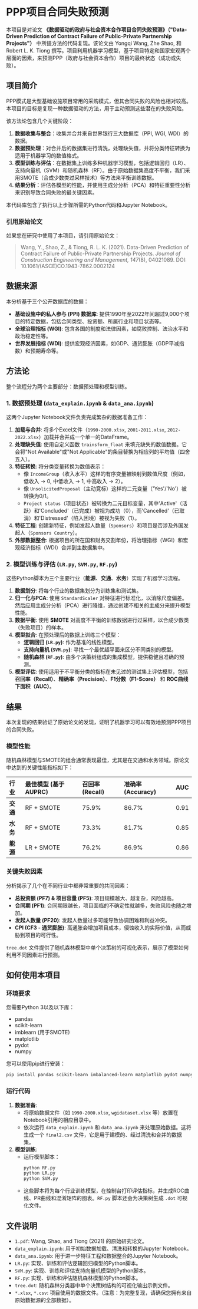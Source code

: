 # PPP项目合同失败预测

本项目是对论文 **《数据驱动的政府与社会资本合作项目合同失败预测》（"Data-Driven Prediction of Contract Failure of Public-Private Partnership Projects"）** 中所提方法的代码复现。该论文由 Yongqi Wang, Zhe Shao, 和 Robert L. K. Tiong 撰写。项目利用机器学习模型，基于项目特定和国家宏观两个层面的因素，来预测PPP（政府与社会资本合作）项目的最终状态（成功或失败）。

## 项目简介

PPP模式是大型基础设施项目常用的采购模式，但其合同失败的风险也相对较高。本项目的目标是复现一种数据驱动的方法，用于主动预测这些潜在的失败风险。

该方法论包含几个关键阶段：
1.  **数据收集与整合**：收集并合并来自世界银行三大数据库（PPI, WGI, WDI）的数据。
2.  **数据预处理**：对合并后的数据集进行清洗，处理缺失值，并将分类特征转换为适用于机器学习的数值格式。
3.  **模型训练与评估**：在数据集上训练多种机器学习模型，包括逻辑回归（LR）、支持向量机（SVM）和随机森林（RF）。由于原始数据集高度不平衡，我们采用SMOTE（合成少数类过采样技术）等方法来平衡训练数据。
4.  **结果分析**：评估各模型的性能，并使用主成分分析（PCA）和特征重要性分析来识别导致合同失败的最关键因素。

本代码库包含了执行以上步骤所需的Python代码和Jupyter Notebook。

### 引用原始论文
如果您在研究中使用了本项目，请引用原始论文：

> Wang, Y., Shao, Z., & Tiong, R. L. K. (2021). Data-Driven Prediction of Contract Failure of Public-Private Partnership Projects. *Journal of Construction Engineering and Management, 147*(8), 04021089. DOI: 10.1061/(ASCE)CO.1943-7862.0002124

## 数据来源

本分析基于三个公开数据库的数据：
* **基础设施中的私人参与 (PPI) 数据库**: 提供1990年至2022年间超过9,000个项目的特定数据，包括合同类型、投资额、所属行业和项目状态等。
* **全球治理指标 (WGI)**: 包含各国的制度和法律因素，如腐败控制、法治水平和政治稳定性等。
* **世界发展指标 (WDI)**: 提供宏观经济因素，如GDP、通货膨胀（GDP平减指数）和预期寿命等。

## 方法论

整个流程分为两个主要部分：数据预处理和模型训练。

### 1. 数据预处理 (`data_explain.ipynb` & `data_ana.ipynb`)

这两个Jupyter Notebook文件负责完成繁杂的数据准备工作：
1.  **加载与合并**: 将多个Excel文件（`1990-2000.xlsx`, `2001-2011.xlsx`, `2012-2022.xlsx`）加载并合并成一个单一的DataFrame。
2.  **处理缺失值**: 使用自定义函数 `trainsform_float` 来填充缺失的数值数据。它会将"Not Available"或"Not Applicable"的条目替换为相应列的平均值（四舍五入）。
3.  **特征转换**: 将分类变量转换为数值表示：
    * 像 `IncomeGroup`（收入水平）这样的有序变量被映射到数值尺度（例如，低收入 -> 0, 中低收入 -> 1, 中高收入 -> 2）。
    * 像 `UnsolicitedProposal`（主动竞标）这样的二元变量（'Yes'/'No'）被转换为0/1。
    * `Project status`（项目状态）被转换为二元目标变量，其中'Active'（活跃）和'Concluded'（已完成）被视为成功（0），而'Cancelled'（已取消）和'Distressed'（陷入困境）被视为失败（1）。
4.  **特征工程**: 创建新特征，例如发起人数量（`Sponsors`）和项目是否涉及外国发起人（`Sponsors Country`）。
5.  **外部数据整合**: 根据项目的所在国和财务交割年份，将治理指标（WGI）和宏观经济指标（WDI）合并到主数据集中。

### 2. 模型训练与评估 (`LR.py`, `SVM.py`, `RF.py`)

这些Python脚本为三个主要行业（**能源**、**交通**、**水务**）实现了机器学习流程。
1.  **数据划分**: 将每个行业的数据集划分为训练集和测试集。
2.  **归一化与PCA**: 使用 `StandardScaler` 对特征进行标准化，以消除尺度偏差。然后应用主成分分析（PCA）进行降维，通过创建不相关的主成分来提升模型性能。
3.  **数据平衡**: 使用 **SMOTE** 对高度不平衡的训练数据进行过采样，以合成少数类（失败项目）的样本。
4.  **模型拟合**: 在预处理后的数据上训练三个模型：
    * **逻辑回归 (`LR.py`)**: 作为基准的线性模型。
    * **支持向量机 (`SVM.py`)**: 寻找一个最优超平面来区分不同类别的模型。
    * **随机森林 (`RF.py`)**: 由多个决策树组成的集成模型，提供稳健且准确的预测。
5.  **模型评估**: 使用适用于不平衡分类的指标在未见过的测试集上评估模型，包括 **召回率（Recall）**、**精确率（Precision）**、**F1分数（F1-Score）** 和 **ROC曲线下面积（AUC）**。

## 结果

本次复现的结果验证了原始论文的发现，证明了机器学习可以有效地预测PPP项目的合同失败。

### 模型性能

随机森林模型与SMOTE的组合通常表现最佳，尤其是在交通和水务领域。原论文中达到的关键性能指标如下：

| 行业 | 最佳模型 (基于AUPRC) | 召回率 (Recall) | 准确率 (Accuracy) | AUC |
| :--- | :--- | :--- | :--- | :--- |
| **交通** | RF + SMOTE | 75.9% | 86.7% | 0.91|
| **水务** | RF + SMOTE | 73.3% | 81.7% | 0.85|
| **能源** | LR + SMOTE | 76.2% | 86.9% | 0.86|

### 关键失败因素

分析揭示了几个在不同行业中都非常重要的共同因素：
* **总投资额 (PF7) & 项目容量 (PF5)**: 项目规模越大、越复杂，风险越高。
* **合同期 (PF1)**: 合同期限越长，项目面临的不确定性就越多，失败风险也随之增加。
* **发起人数量 (PF20)**: 发起人数量过多可能导致协调困难和利益冲突。
* **CPI (CF3 - 通货膨胀)**: 高通胀会增加项目成本，侵蚀收入的实际价值，从而威胁到项目的可行性。

`tree.dot` 文件提供了随机森林模型中单个决策树的可视化表示，展示了模型如何利用不同因素进行预测。

## 如何使用本项目

### 环境要求
您需要Python 3以及以下库：
- pandas
- scikit-learn
- imblearn (用于SMOTE)
- matplotlib
- pydot
- numpy

您可以使用pip进行安装：
```bash
pip install pandas scikit-learn imbalanced-learn matplotlib pydot numpy
```

### 运行代码
1.  **数据准备**:
    * 将原始数据文件（如 `1990-2000.xlsx`, `wgidataset.xlsx` 等）放置在Notebook引用的相应目录中。
    * 依次运行 `data_explain.ipynb` 和 `data_ana.ipynb` 来处理原始数据。这将生成一个 `final2.csv` 文件，它是用于建模的、经过清洗和合并的数据集。
2.  **模型训练**:
    * 运行模型脚本：
        ```bash
        python RF.py
        python LR.py
        python SVM.py
        ```
    * 这些脚本将为每个行业训练模型，在控制台打印评估指标，并生成ROC曲线、PR曲线和混淆矩阵的图表。`RF.py` 脚本还会为决策树生成 `.dot` 可视化文件。

## 文件说明

* `1.pdf`: Wang, Shao, and Tiong (2021) 的原始研究论文。
* `data_explain.ipynb`: 用于初始数据加载、清洗和转换的Jupyter Notebook。
* `data_ana.ipynb`: 用于进一步特征工程和数据整合的Jupyter Notebook。
* `LR.py`: 实现、训练和评估逻辑回归模型的Python脚本。
* `SVM.py`: 实现、训练和评估支持向量机模型的Python脚本。
* `RF.py`: 实现、训练和评估随机森林模型的Python脚本。
* `tree.dot`: 随机森林分类器中单个决策树结构的可视化输出示例文件。
* `*.xlsx`, `*.csv`: 项目使用的数据文件。（注意：为完整复现，请确保您拥有来自原始数据源的全部数据）。
